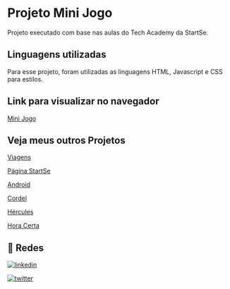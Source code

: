 # Projeto Mini Jogo

Projeto executado com base nas aulas do Tech Academy da StartSe.

## Linguagens utilizadas

Para esse projeto, foram utilizadas as linguagens HTML, Javascript e CSS para estilos.

## Link para visualizar no navegador

[Mini Jogo](https://chryspenalber.github.io/projeto-mini-jogo/index.html)

## Veja meus outros Projetos

[Viagens](https://chryspenalber.github.io/projeto-viagens/index.html)

[Página StartSe](https://chryspenalber.github.io/projeto-pagina-startse/Aulao.html)

[Android](https://chryspenalber.github.io/projeto-android/android.html)

[Cordel](https://chryspenalber.github.io/projeto-cordel/index.html)

[Hércules](https://chryspenalber.github.io/projeto-hercules/hercules_index.html)

[Hora Certa](https://chryspenalber.github.io/projeto-hora-certa/index.html)


## 🔗 Redes

[![linkedin](https://img.shields.io/badge/linkedin-0A66C2?style=for-the-badge&logo=linkedin&logoColor=white)](https://www.linkedin.com/in/chrystiana-penalber-81876433/)

[![twitter](https://img.shields.io/badge/twitter-1DA1F2?style=for-the-badge&logo=twitter&logoColor=white)](https://twitter.com/chryspenalber)
